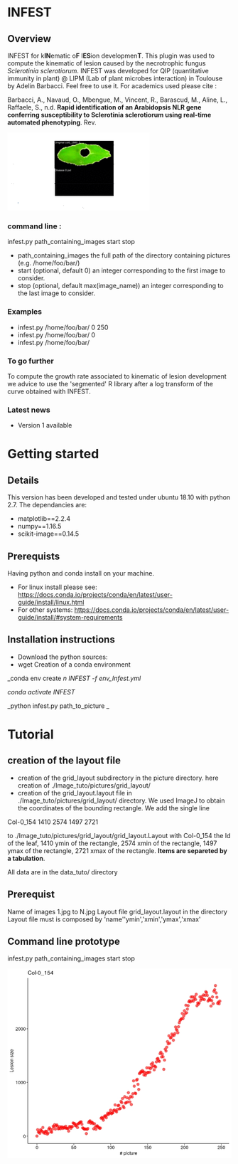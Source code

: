 
# INFEST
## Overview
INFEST for k**IN**ematic o**F** l**ES**ion developmen**T**. This plugin was used to compute the kinematic of lesion caused by the necrotrophic fungus _Sclerotinia sclerotiorum_. INFEST was developed for QIP (quantitative immunity in plant) @ LIPM (Lab of plant microbes interaction) in Toulouse by Adelin Barbacci. Feel free to use it.
For academics used please cite :

Barbacci, A., Navaud, O., Mbengue, M., Vincent, R., Barascud, M., Aline, L., Raffaele, S., n.d. **Rapid identification of an Arabidopsis NLR gene conferring susceptibility to Sclerotinia sclerotiorum using real-time automated phenotyping**. Rev.

![Kinematic of lesion development for the leaf 'Col-0_154'](https://github.com/A02l01/d/blob/master/d/inf.gif)


### command line :

infest.py path_containing_images start stop
- path_containing_images the full path of the directory containing pictures (e.g. /home/foo/bar/)
- start (optional, default 0) an integer corresponding to the first image to consider.
- stop (optional, default max(image_name)) an integer corresponding to the last image to consider.

### Examples
- infest.py /home/foo/bar/ 0 250
- infest.py /home/foo/bar/ 0
- infest.py /home/foo/bar/


### To go further
To compute the growth rate associated to kinematic of lesion development we advice to use the 'segmented' R library after a log transform of the curve obtained with INFEST.
### Latest news
- Version 1 available

# Getting started
## Details
This version has been developed and tested under ubuntu 18.10 with python 2.7. The dependancies are:
- matplotlib==2.2.4
- numpy==1.16.5
- scikit-image==0.14.5

## Prerequists
Having python and conda install on your machine.
- For linux install please see: https://docs.conda.io/projects/conda/en/latest/user-guide/install/linux.html
- For other systems: https://docs.conda.io/projects/conda/en/latest/user-guide/install/#system-requirements
## Installation instructions
- Download the python sources:
- wget
Creation of a conda environment

_conda env create _n INFEST -f env_Infest.yml_

_conda activate INFEST_

_python infest.py path_to_picture _



# Tutorial
## creation of the layout file
- creation of the grid_layout subdirectory in the picture directory. here creation of ./Image_tuto/pictures/grid_layout/
- creation of the grid_layout.layout file in ./Image_tuto/pictures/grid_layout/ directory. We used ImageJ to obtain the coordinates of the bounding rectangle. We add the single line

Col-0_154       1410    2574    1497    2721

to ./Image_tuto/pictures/grid_layout/grid_layout.Layout
with Col-0_154 the Id of the leaf, 1410 ymin of the rectangle, 2574 xmin of the rectangle, 1497 ymax of the rectangle, 2721 xmax of the rectangle. **Items are separeted by a tabulation**.



All data are in the data_tuto/ directory

## Prerequist
Name of images 1.jpg to N.jpg
Layout file grid_layout.layout in the directory
Layout file must is composed by 'name'<tab>'ymin','xmin','ymax','xmax'
## Command line prototype
infest.py path_containing_images start stop


![Kinematic of lesion development for the leaf 'Col-0_154'](./data_tuto/results/results.jpeg)
